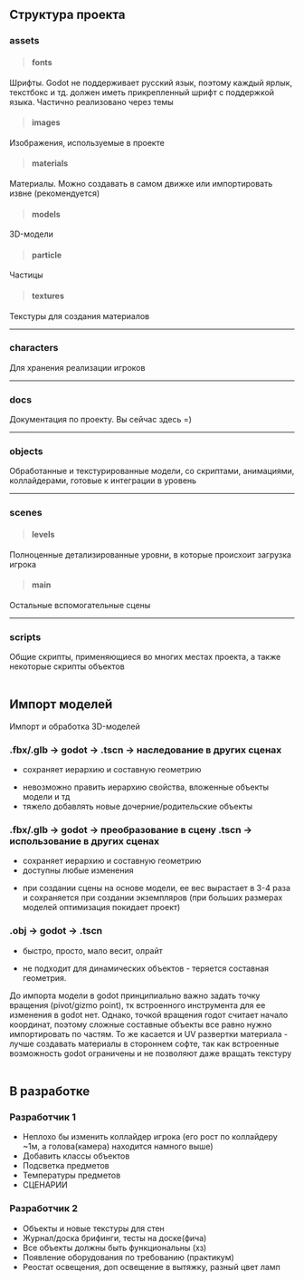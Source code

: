 ## Структура проекта ##

### assets 
> #### fonts
Шрифты. Godot не поддерживает русский язык, поэтому каждый ярлык, текстбокс и тд. должен иметь прикрепленный шрифт с поддержкой языка. Частично реализовано через темы
> #### images
Изображения, используемые в проекте
> #### materials
Материалы. Можно создавать в самом движке или импортировать извне (рекомендуется)
> #### models
3D-модели 
> #### particle
Частицы
> #### textures 
Текстуры для создания материалов

-----
### characters
Для хранения реализации игроков

-----
### docs
Документация по проекту. Вы сейчас здесь =)

-----
### objects
Обработанные и текстурированные модели, со скриптами, анимациями, коллайдерами, готовые к интеграции в уровень

-----
### scenes 
> #### levels #### 
Полноценные детализированные уровни, в которые происхоит загрузка игрока
> #### main #### 
Остальные вспомогательные сцены

-----
### scripts
Общие скрипты, применяющиеся во многих местах проекта, а также некоторые скрипты объектов
</br>
</br>
## Импорт моделей ##
Импорт и обработка 3D-моделей

### .fbx/.glb -> godot -> .tscn -> наследование в других сценах
+ сохраняет иерархию и составную геометрию
- невозможно править иерархию свойства, вложенные объекты модели и тд
- тяжело добавлять новые дочерние/родительские объекты

### .fbx/.glb -> godot -> преобразование в сцену .tscn -> использование в других сценах
+ сохраняет иерархию и составную геометрию
+ доступны любые изменения
- при создании сцены на основе модели, ее вес вырастает в 3-4 раза и сохраняется при создании экземпляров (при больших размерах моделей оптимизация покидает проект) 

### .obj -> godot -> .tscn 
+ быстро, просто, мало весит, олрайт
- не подходит для динамических объектов - теряется составная геометрия.

До импорта модели в godot принципиально важно задать точку вращения (pivot/gizmo point), тк встроенного инструмента для ее изменения в godot нет. Однако, точкой вращения годот считает начало координат, поэтому сложные составные объекты все равно нужно импортировать по частям. То же касается и UV развертки материала - лучше создавать материалы в стороннем софте, так как встроенные возможность godot ограничены и не позволяют даже вращать текстуру
<br/>
<br/>  
## В разработке ##

### Разработчик 1
* Неплохо бы изменить коллайдер игрока (его рост по коллайдеру ~1м, а голова(камера) находится намного выше)
* Добавить классы объектов
* Подсветка предметов
* Температуры предметов
* СЦЕНАРИИ

### Разработчик 2
* Объекты и новые текстуры для стен
* Журнал/доска брифинги, тесты на доске(фича)
* Все объекты должны быть функциональны (хз)
* Появление оборудования по требованию (практикум)
* Реостат освещения, доп освещение в вытяжку, разный цвет ламп
